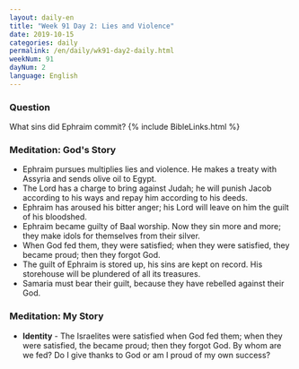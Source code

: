 ```yaml
---
layout: daily-en
title: "Week 91 Day 2: Lies and Violence"
date: 2019-10-15 
categories: daily
permalink: /en/daily/wk91-day2-daily.html
weekNum: 91
dayNum: 2
language: English
---
```

### Question     
What sins did Ephraim commit?
{% include BibleLinks.html %} 
### Meditation: God's Story   
+ Ephraim pursues multiplies lies and violence. He makes a treaty with Assyria and sends olive oil to Egypt. 
+ The Lord has a charge to bring against Judah; he will punish Jacob according to his ways and repay him according to his deeds. 
+ Ephraim has aroused his bitter anger; his Lord will leave on him the guilt of his bloodshed. 
+ Ephraim became guilty of Baal worship. Now they sin more and more; they make idols for themselves from their silver. 
+ When God fed them, they were satisfied; when they were satisfied, they became proud; then they forgot God. 
+ The guilt of Ephraim is stored up, his sins are kept on record. His storehouse will be plundered of all its treasures. 
+ Samaria must bear their guilt, because they have rebelled against their God. 
### Meditation: My Story   
+ **Identity** - The Israelites were satisfied when God fed them; when they were satisfied, the became proud; then they forgot God. By whom are we fed? Do I give thanks to God or am I proud of my own success? 
